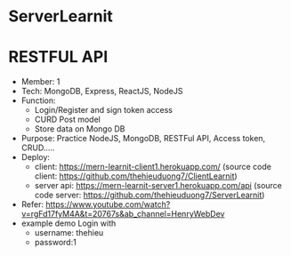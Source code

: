 # ServerLearnit

# RESTFUL API

- Member: 1
- Tech: MongoDB, Express, ReactJS, NodeJS
- Function:
  - Login/Register and sign token access
  - CURD Post model
  - Store data on Mongo DB
- Purpose: Practice NodeJS, MongoDB, RESTFul API, Access token, CRUD.....
- Deploy: 
  + client: https://mern-learnit-client1.herokuapp.com/
    (source code client: https://github.com/thehieuduong7/ClientLearnit)
  + server api: https://mern-learnit-server1.herokuapp.com/api
    (source code server: https://github.com/thehieuduong7/ServerLearnit)
- Refer: https://www.youtube.com/watch?v=rgFd17fyM4A&t=20767s&ab_channel=HenryWebDev
- example demo Login with
  + username: thehieu 
  + password:1
